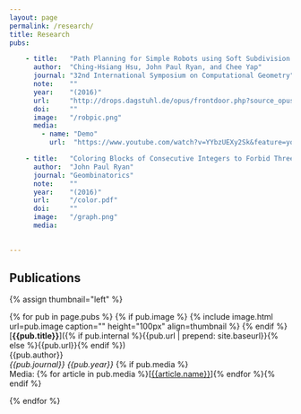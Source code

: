 ```yaml
---
layout: page
permalink: /research/
title: Research
pubs:

    - title:   "Path Planning for Simple Robots using Soft Subdivision Search"
      author:  "Ching-Hsiang Hsu, John Paul Ryan, and Chee Yap"
      journal: "32nd International Symposium on Computational Geometry"
      note:    ""
      year:    "(2016)"
      url:     "http://drops.dagstuhl.de/opus/frontdoor.php?source_opus=5960"
      doi:     ""
      image:   "/robpic.png"
      media:
        - name: "Demo"
          url:  "https://www.youtube.com/watch?v=YYbzUEXy2Sk&feature=youtu.be"

    - title:   "Coloring Blocks of Consecutive Integers to Forbid Three Distances"
      author:  "John Paul Ryan"
      journal: "Geombinatorics"
      note:    ""
      year:    "(2016)"
      url:     "/color.pdf"
      doi:     ""
      image:   "/graph.png"
      media:

   
---
```


## Publications

{% assign thumbnail="left" %}

{% for pub in page.pubs %}
{% if pub.image %}
{% include image.html url=pub.image caption="" height="100px" align=thumbnail %}
{% endif %}
[**{{pub.title}}**]({% if pub.internal %}{{pub.url | prepend: site.baseurl}}{% else %}{{pub.url}}{% endif %})<br />
{{pub.author}}<br />
*{{pub.journal}}*
 *{{pub.year}}* 
{% if pub.media %}<br />Media: {% for article in pub.media %}[[{{article.name}}]({{article.url}})]{% endfor %}{% endif %}

{% endfor %}
